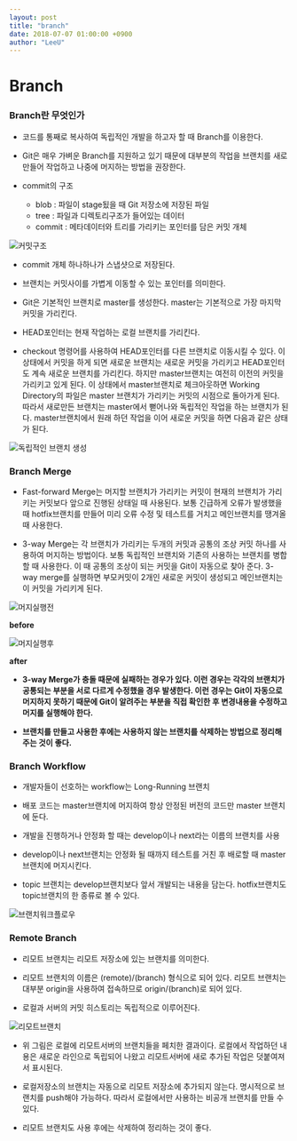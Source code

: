 ```yaml
---
layout: post
title: "branch"
date: 2018-07-07 01:00:00 +0900
author: "LeeU"
---
```


Branch
======

### Branch란 무엇인가

-	코드를 통째로 복사하여 독립적인 개발을 하고자 할 때 Branch를 이용한다.

-	Git은 매우 가벼운 Branch를 지원하고 있기 때문에 대부분의 작업을 브랜치를 새로 만들어 작업하고 나중에 머지하는 방법을 권장한다.

-	commit의 구조

	-	blob : 파일이 stage됬을 때 Git 저장소에 저장된 파일
	-	tree : 파일과 디렉토리구조가 들어있는 데이터
	-	commit : 메타데이터와 트리를 가리키는 포인터를 담은 커밋 개체

![커밋구조](img/commit.png)

-	commit 개체 하나하나가 스냅샷으로 저장된다.

-	브랜치는 커밋사이를 가볍게 이동할 수 있는 포인터를 의미한다.

-	Git은 기본적인 브랜치로 master를 생성한다. master는 기본적으로 가장 마지막 커밋을 가리킨다.

-	HEAD포인터는 현재 작업하는 로컬 브랜치를 가리킨다.

-	checkout 명령어를 사용하여 HEAD포인터를 다른 브랜치로 이동시킬 수 있다.
	이 상태에서 커밋을 하게 되면 새로운 브랜치는 새로운 커밋을 가리키고 HEAD포인터도 계속 새로운 브랜치를 가리킨다. 하지만 master브랜치는 여전히 이전의 커밋을 가리키고 있게 된다.
	이 상태에서 master브랜치로 체크아웃하면 Working Directory의 파일은 master 브랜치가 가리키는 커밋의 시점으로 돌아가게 된다.
	따라서 새로만든 브랜치는 master에서 뻗어나와 독립적인 작업을 하는 브랜치가 된다.
	master브랜치에서 원래 하던 작업을 이어 새로운 커밋을 하면 다음과 같은 상태가 된다.

![독립적인 브랜치 생성](img/newbranch.png)

### Branch Merge

-	Fast-forward Merge는 머지할 브랜치가 가리키는 커밋이 현재의 브랜치가 가리키는 커밋보다 앞으로 진행된 상태일 때 사용된다.
	보통 긴급하게 오류가 발생했을 때 hotfix브랜치를 만들어 미리 오류 수정 및 테스트를 거치고 메인브랜치를 땡겨올 때 사용한다.

-	3-way Merge는 각 브랜치가 가리키는 두개의 커밋과 공통의 조상 커밋 하나를 사용하여 머지하는 방법이다.
	보통 독립적인 브랜치와 기존의 사용하는 브랜치를 병합할 때 사용한다.
	이 때 공통의 조상이 되는 커밋을 Git이 자동으로 찾아 준다.
	3-way merge를 실행하면 부모커밋이 2개인 새로운 커밋이 생성되고 메인브랜치는 이 커밋을 가리키게 된다.

![머지실행전](img/3waymerge_before.png)

**before**

![머지실행후](img/3waymerge_after.png)

**after**

-	**3-way Merge가 충돌 때문에 실패하는 경우가 있다.
	이런 경우는 각각의 브랜치가 공통되는 부분을 서로 다르게 수정했을 경우 발생한다.
	이런 경우는 Git이 자동으로 머지하지 못하기 때문에 Git이 알려주는 부분을 직접 확인한 후 변경내용을 수정하고 머지를 실행해야 한다.**

-	**브랜치를 만들고 사용한 후에는 사용하지 않는 브랜치를 삭제하는 방법으로 정리해주는 것이 좋다.**

### Branch Workflow

-	개발자들이 선호하는 workflow는 Long-Running 브랜치

-	배포 코드는 master브랜치에 머지하여 항상 안정된 버전의 코드만 master 브랜치에 둔다.

-	개발을 진행하거나 안정화 할 때는 develop이나 next라는 이름의 브랜치를 사용

-	develop이나 next브랜치는 안정화 될 때까지 테스트를 거친 후 배로할 때 master 브랜치에 머지시킨다.

-	topic 브랜치는 develop브랜치보다 앞서 개발되는 내용을 담는다.
	hotfix브랜치도 topic브랜치의 한 종류로 볼 수 있다.

![브랜치워크플로우](img/branchworkflow.png)

### Remote Branch

-	리모트 브랜치는 리모트 저장소에 있는 브랜치를 의미한다.

-	리모트 브랜치의 이름은 (remote)/(branch) 형식으로 되어 있다.
	리모트 브랜치는 대부분 origin을 사용하여 접속하므로 origin/(branch)로 되어 있다.

-	로컬과 서버의 커밋 히스토리는 독립적으로 이루어진다.

![리모트브랜치](img/remotebranch.png)

-	위 그림은 로컬에 리모트서버의 브랜치들을 페치한 결과이다. 로컬에서 작업하던 내용은 새로운 라인으로 독립되어 나왔고 리모트서버에 새로 추가된 작업은 덧붙여져서 표시된다.

-	로컬저장소의 브랜치는 자동으로 리모트 저장소에 추가되지 않는다. 명시적으로 브랜치를 push해야 가능하다.
	따라서 로컬에서만 사용하는 비공개 브랜치를 만들 수 있다.

-	리모트 브랜치도 사용 후에는 삭제하여 정리하는 것이 좋다.
